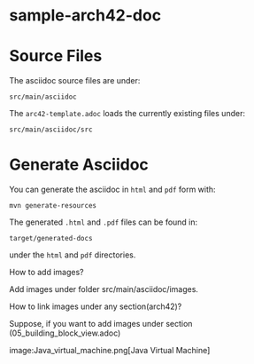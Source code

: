 # sample-arch42-doc
# Source Files
The asciidoc source files are under:

    src/main/asciidoc
    
The `arc42-template.adoc` loads the currently existing files under:

    src/main/asciidoc/src

# Generate Asciidoc
You can generate the asciidoc in `html` and `pdf` form with:

    mvn generate-resources
    
The generated `.html` and `.pdf` files can be found in:

    target/generated-docs
    
under the `html` and `pdf` directories.

How to add images?

Add images under folder src/main/asciidoc/images.


How to link images under any section(arch42)?

Suppose, if you want to add images under section (05_building_block_view.adoc)


image:Java_virtual_machine.png[Java Virtual Machine]

